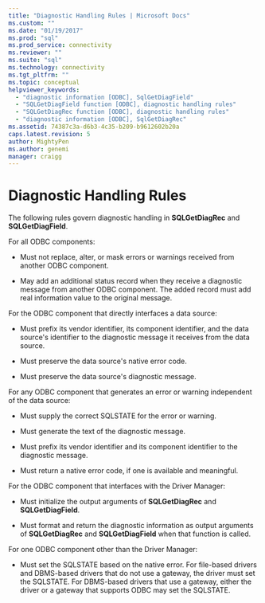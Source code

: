 ```yaml
---
title: "Diagnostic Handling Rules | Microsoft Docs"
ms.custom: ""
ms.date: "01/19/2017"
ms.prod: "sql"
ms.prod_service: connectivity
ms.reviewer: ""
ms.suite: "sql"
ms.technology: connectivity
ms.tgt_pltfrm: ""
ms.topic: conceptual
helpviewer_keywords: 
  - "diagnostic information [ODBC], SqlGetDiagField"
  - "SQLGetDiagField function [ODBC], diagnostic handling rules"
  - "SQLGetDiagRec function [ODBC], diagnostic handling rules"
  - "diagnostic information [ODBC], SqlGetDiagRec"
ms.assetid: 74387c3a-d6b3-4c35-b209-b9612602b20a
caps.latest.revision: 5
author: MightyPen
ms.author: genemi
manager: craigg
---
```

# Diagnostic Handling Rules
The following rules govern diagnostic handling in **SQLGetDiagRec** and **SQLGetDiagField**.  
  
 For all ODBC components:  
  
-   Must not replace, alter, or mask errors or warnings received from another ODBC component.  
  
-   May add an additional status record when they receive a diagnostic message from another ODBC component. The added record must add real information value to the original message.  
  
 For the ODBC component that directly interfaces a data source:  
  
-   Must prefix its vendor identifier, its component identifier, and the data source's identifier to the diagnostic message it receives from the data source.  
  
-   Must preserve the data source's native error code.  
  
-   Must preserve the data source's diagnostic message.  
  
 For any ODBC component that generates an error or warning independent of the data source:  
  
-   Must supply the correct SQLSTATE for the error or warning.  
  
-   Must generate the text of the diagnostic message.  
  
-   Must prefix its vendor identifier and its component identifier to the diagnostic message.  
  
-   Must return a native error code, if one is available and meaningful.  
  
 For the ODBC component that interfaces with the Driver Manager:  
  
-   Must initialize the output arguments of **SQLGetDiagRec** and **SQLGetDiagField**.  
  
-   Must format and return the diagnostic information as output arguments of **SQLGetDiagRec** and **SQLGetDiagField** when that function is called.  
  
 For one ODBC component other than the Driver Manager:  
  
-   Must set the SQLSTATE based on the native error. For file-based drivers and DBMS-based drivers that do not use a gateway, the driver must set the SQLSTATE. For DBMS-based drivers that use a gateway, either the driver or a gateway that supports ODBC may set the SQLSTATE.
